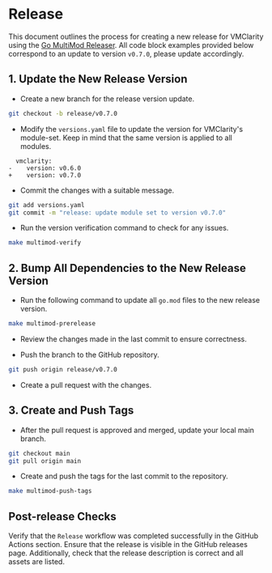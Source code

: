 # Release

This document outlines the process for creating a new release for VMClarity using the [Go MultiMod Releaser](https://github.com/open-telemetry/opentelemetry-go-build-tools/tree/main/multimod). All code block examples provided below correspond to an update to version `v0.7.0`, please update accordingly.

## 1. Update the New Release Version

* Create a new branch for the release version update.
```sh
git checkout -b release/v0.7.0
```

* Modify the `versions.yaml` file to update the version for VMClarity's module-set. Keep in mind that the same version is applied to all modules.
```
  vmclarity:
-    version: v0.6.0
+    version: v0.7.0
```

* Commit the changes with a suitable message.
```sh
git add versions.yaml
git commit -m "release: update module set to version v0.7.0"
```

* Run the version verification command to check for any issues.
```sh
make multimod-verify
```

## 2. Bump All Dependencies to the New Release Version

* Run the following command to update all `go.mod` files to the new release version.
```sh
make multimod-prerelease
```

* Review the changes made in the last commit to ensure correctness.

* Push the branch to the GitHub repository.
```sh
git push origin release/v0.7.0
```

* Create a pull request with the changes.

## 3. Create and Push Tags

* After the pull request is approved and merged, update your local main branch.
```sh
git checkout main
git pull origin main
```

* Create and push the tags for the last commit to the repository.
```sh
make multimod-push-tags
```

## Post-release Checks
Verify that the `Release` workflow was completed successfully in the GitHub Actions section.
Ensure that the release is visible in the GitHub releases page. Additionally, check that the release description is correct and all assets are listed.

